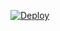 [![Deploy](https://www.herokucdn.com/deploy/button.png)](https://dashboard.heroku.com/new?template=https://github.com/JuwanSimonis/v2ray-dan)
